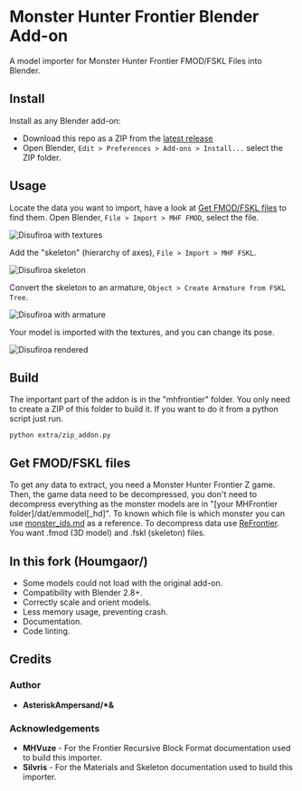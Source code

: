 # Monster Hunter Frontier Blender Add-on

A model importer for Monster Hunter Frontier FMOD/FSKL Files into Blender.

## Install

Install as any Blender add-on:

- Download this repo as a ZIP from the [latest release](https://github.com/Houmgaor/MHFrontier-Blender-Addon/releases/)
- Open Blender, ``Edit > Preferences > Add-ons > Install...`` select the ZIP folder.

## Usage

Locate the data you want to import, have a look at [Get FMOD/FSKL files](#get-fmodfskl-files) to find them.
Open Blender, ``File > Import > MHF FMOD``, select the file.

![Disufiroa with textures](https://github.com/user-attachments/assets/392141c6-064c-480b-b044-8cd85c70fda7)

Add the "skeleton" (hierarchy of axes), ``File > Import > MHF FSKL``.

![Disufiroa skeleton](https://github.com/user-attachments/assets/72ce210f-f1a5-4d54-88a8-b31def90ac17)

Convert the skeleton to an armature, ``Object > Create Armature from FSKL Tree``.

![Disufiroa with armature](https://github.com/user-attachments/assets/db92b3fe-f9d4-4d72-8ad8-6bf5747036ae)

Your model is imported with the textures, and you can change its pose.

![Disufiroa rendered](https://github.com/user-attachments/assets/fe1c5bbb-baac-4b08-84df-63fbdb9a2e5e)

## Build

The important part of the addon is in the "mhfrontier" folder.
You only need to create a ZIP of this folder to build it.
If you want to do it from a python script just run.

```commandline
python extra/zip_addon.py
```

## Get FMOD/FSKL files

To get any data to extract, you need a Monster Hunter Frontier Z game.
Then, the game data need to be decompressed,
you don't need to decompress everything as the monster models are in "[your MHFrontier folder]/dat/emmodel[_hd]".
To known which file is which monster you can
use [monster_ids.md](https://github.com/Houmgaor/ReFrontier/blob/c67b02d1031e380d9f217d17eb89ca3d075206ee/monster_ids.md)
as a
reference.
To decompress data use [ReFrontier](https://github.com/Houmgaor/ReFrontier).
You want .fmod (3D model) and .fskl (skeleton) files.

## In this fork (Houmgaor/)

- Some models could not load with the original add-on.
- Compatibility with Blender 2.8+.
- Correctly scale and orient models.
- Less memory usage, preventing crash.
- Documentation.
- Code linting.

## Credits

### Author

* **AsteriskAmpersand/\*&**

### Acknowledgements

* **MHVuze** - For the Frontier Recursive Block Format documentation used to build this importer.
* **Silvris** - For the Materials and Skeleton documentation used to build this importer.
